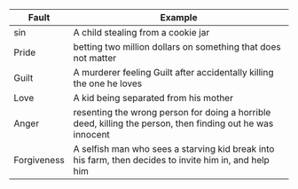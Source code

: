 |Fault|Example|
|-----|-------|
|sin|A child stealing from a cookie jar|
|Pride|betting two million dollars on something that does not matter|
|Guilt|A murderer feeling Guilt after accidentally killing the one he loves|
|Love|A kid being separated from his mother|
|Anger|resenting the wrong person for doing a horrible deed, killing the person, then finding out he was innocent|
|Forgiveness|A selfish man who sees a starving kid break into his farm, then decides to invite him in, and help him|
